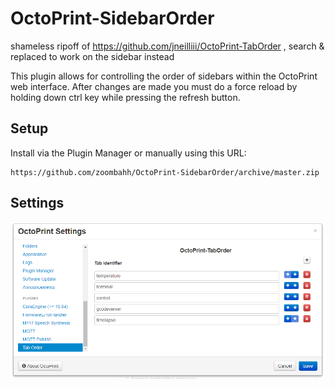 # OctoPrint-SidebarOrder

shameless ripoff of https://github.com/jneilliii/OctoPrint-TabOrder , search & replaced to work on the sidebar instead

This plugin allows for controlling the order of sidebars within the OctoPrint web interface. After changes are made you must do a force reload by holding down ctrl key while pressing the refresh button.

## Setup

Install via the Plugin Manager or manually using this URL:

    https://github.com/zoombahh/OctoPrint-SidebarOrder/archive/master.zip

## Settings

![screenshot](settings.png)
